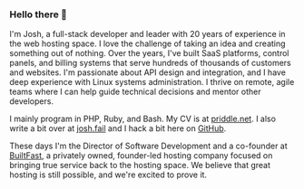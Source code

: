 ### Hello there 👋

I'm Josh, a full-stack developer and leader with 20 years of experience in the web hosting space. I love the challenge of taking an idea and creating something out of nothing. Over the years, I've built SaaS platforms, control panels, and billing systems that serve hundreds of thousands of customers and websites. I'm passionate about API design and integration, and I have deep experience with Linux systems administration. I thrive on remote, agile teams where I can help guide technical decisions and mentor other developers.

I mainly program in PHP, Ruby, and Bash. My CV is at [priddle.net][3]. I also write a bit over at [josh.fail][1] and I hack a bit here on [GitHub][2].

These days I'm the Director of Software Development and a co-founder at [BuiltFast][4], a privately owned, founder-led hosting company focused on bringing true service back to the hosting space. We believe that great hosting is still possible, and we're excited to prove it.

[1]: https://josh.fail/
[2]: https://github.com/itspriddle
[3]: https://priddle.net/
[4]: https://builtfast.com

<!--
**itspriddle/itspriddle** is a ✨ _special_ ✨ repository because its `README.md` (this file) appears on your GitHub profile.

Here are some ideas to get you started:

- 🔭 I’m currently working on ...
- 🌱 I’m currently learning ...
- 👯 I’m looking to collaborate on ...
- 🤔 I’m looking for help with ...
- 💬 Ask me about ...
- 📫 How to reach me: ...
- 😄 Pronouns: ...
- ⚡ Fun fact: ...
-->
